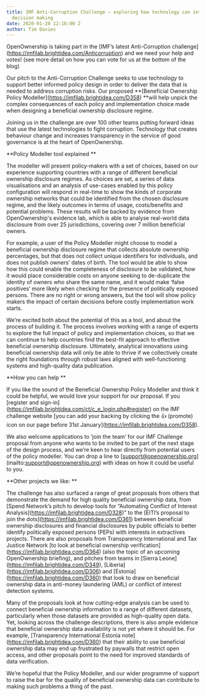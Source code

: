 ```yaml
---
title: IMF Anti-Corruption Challenge – exploring how technology can inform better
  decision making
date: 2020-01-28 12:16:00 Z
author: Tim Davies
---
```


OpenOwnership is taking part in the \[IMF’s latest Anti-Corruption challenge\](https://imfilab.brightidea.com/Anticorruption) and we need your help and votes! (see more detail on how you can vote for us at the bottom of the blog) 

Our pitch to the Anti-Corruption Challenge seeks to use technology to support better informed policy design in order to deliver the data that is needed to address corruption risks. Our proposed \*\*\[Beneficial Ownership Policy Modeller\](https://imfilab.brightidea.com/D358) \*\*will help unpick the complex consequences of each policy and implementation choice made when designing a beneficial ownership disclosure regime. 

Joining us in the challenge are over 100 other teams putting forward ideas that use the latest technologies to fight corruption. Technology that creates behaviour change and increases transparency in the service of good governance is at the heart of OpenOwnership. 

\*\*Policy Modeller tool explained \*\*

The modeller will present policy-makers with a set of choices, based on our experience supporting countries with a range of different beneficial ownership disclosure regimes. As choices are set, a series of data visualisations and an analysis of use-cases enabled by this policy configuration will respond in real-time to show the kinds of corporate ownership networks that could be identified from the chosen disclosure regime, and the likely outcomes in terms of usage, costs/benefits and potential problems. These results will be backed by evidence from OpenOwnership's evidence lab, which is able to analyse real-world data disclosure from over 25 jurisdictions, covering over 7 million beneficial owners.

For example, a user of the Policy Modeller might choose to model a beneficial ownership disclosure regime that collects absolute ownership percentages, but that does not collect unique identifiers for individuals, and does not publish owners’ dates of birth. The tool would be able to show how this could enable the completeness of disclosure to be validated, how it would place considerable costs on anyone seeking to de-duplicate the identity of owners who share the same name, and it would make ‘false positives’ more likely when checking for the presence of politically exposed persons. There are no right or wrong answers, but the tool will show policy makers the impact of certain decisions before costly implementation work starts.

We’re excited both about the potential of this as a tool, and about the process of building it. The process involves working with a range of experts to explore the full impact of policy and implementation choices, so that we can continue to help countries find the best-fit approach to effective beneficial ownership disclosure. Ultimately, analytical innovations using beneficial ownership data will only be able to thrive if we collectively create the right foundations through robust laws aligned with well-functioning systems and high-quality data publication. 

\*\*How you can help \*\*

If you like the sound of the Beneficial Ownership Policy Modeller and think it could be helpful, we would love your support for our proposal. If you \[register and sign-in\](https://imfilab.brightidea.com/ct/c_e_login.php#register) on the IMF challenge website \[you can add your backing by clicking the 👍 (promote) icon on our page before 31st January\](https://imfilab.brightidea.com/D358). 

We also welcome applications to ‘join the team’ for our IMF Challenge proposal from anyone who wants to be invited to be part of the next stage of the design process, and we’re keen to hear directly from potential users of the policy modeller. You can drop a line to \[support@openownership.org\](mailto:support@openownership.org) with ideas on how it could be useful to you. 

\*\*Other projects we like: \*\*

The challenge has also surfaced a range of great proposals from others that demonstrate the demand for high quality beneficial ownership data, from \[Spend Network’s pitch to develop tools for “Automating Conflict of Interest Analysis\](https://imfilab.brightidea.com/D328)” to the \[EITI’s proposal to join the dots\](https://imfilab.brightidea.com/D361) between beneficial ownership disclosures and financial disclosures by public officials to better identify politically exposed persons (PEPs) with interests in extractives projects. There are also proposals from Transparency International and Tax Justice Network \[to look at beneficial ownership verification\](https://imfilab.brightidea.com/D364) (also the topic of an upcoming OpenOwnership briefing), and pitches from teams in \[Sierra Leone\](https://imfilab.brightidea.com/D349), \[Liberia\](https://imfilab.brightidea.com/D306) and \[Estonia\](https://imfilab.brightidea.com/D360) that look to draw on beneficial ownership data in anti-money laundering (AML) or conflict of interest detection systems. 

Many of the proposals look at how cutting-edge analysis can be used to connect beneficial ownership information to a range of different datasets, particularly when those datasets are provided as high-quality open data. Yet, looking across the challenge descriptions, there is also ample evidence that beneficial ownership data availability is not yet where it should be. For example, \[Transparency International Estonia note\](https://imfilab.brightidea.com/D360) that their ability to use beneficial ownership data may end up frustrated by paywalls that restrict open access, and other proposals point to the need for improved standards of data verification. 

We’re hopeful that the Policy Modeller, and our wider programme of support to raise the bar for the quality of beneficial ownership data can contribute to making such problems a thing of the past.